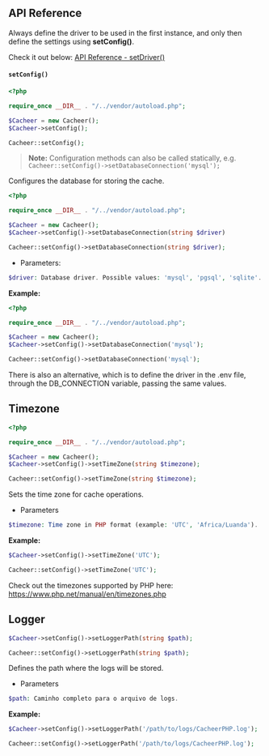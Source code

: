 ## API Reference

Always define the driver to be used in the first instance, and only then define the settings using **setConfig()**.

Check it out below:
[API Reference - setDriver()](setDriver.md)

#### `setConfig()`

```php
<?php

require_once __DIR__ . "/../vendor/autoload.php"; 

$Cacheer = new Cacheer();
$Cacheer->setConfig();
```

```php
Cacheer::setConfig();
```

> **Note:** Configuration methods can also be called statically, e.g. `Cacheer::setConfig()->setDatabaseConnection('mysql');`

Configures the database for storing the cache.
```php
<?php

require_once __DIR__ . "/../vendor/autoload.php"; 

$Cacheer = new Cacheer();
$Cacheer->setConfig()->setDatabaseConnection(string $driver)
```

```php
Cacheer::setConfig()->setDatabaseConnection(string $driver);
```

- Parameters:

```php
$driver: Database driver. Possible values: 'mysql', 'pgsql', 'sqlite'.
```

**Example:**

```php
<?php

require_once __DIR__ . "/../vendor/autoload.php"; 

$Cacheer = new Cacheer();
$Cacheer->setConfig()->setDatabaseConnection('mysql');
```

```php
Cacheer::setConfig()->setDatabaseConnection('mysql');
```

There is also an alternative, which is to define the driver in the .env file, through the DB_CONNECTION variable, passing the same values.

Timezone
---

```php
<?php

require_once __DIR__ . "/../vendor/autoload.php"; 

$Cacheer = new Cacheer();
$Cacheer->setConfig()->setTimeZone(string $timezone);
```

```php
Cacheer::setConfig()->setTimeZone(string $timezone);
```

Sets the time zone for cache operations.
- Parameters

```php
$timezone: Time zone in PHP format (example: 'UTC', 'Africa/Luanda').
```

**Example:**

```php
$Cacheer->setConfig()->setTimeZone('UTC');
```

```php
Cacheer::setConfig()->setTimeZone('UTC');
```

Check out the timezones supported by PHP here: 
https://www.php.net/manual/en/timezones.php

Logger
---

```php
$Cacheer->setConfig()->setLoggerPath(string $path);
```

```php
Cacheer::setConfig()->setLoggerPath(string $path);
```
Defines the path where the logs will be stored.

- Parameters

```php
$path: Caminho completo para o arquivo de logs.
```

**Example:**

```php
$Cacheer->setConfig()->setLoggerPath('/path/to/logs/CacheerPHP.log');
```

```php
Cacheer::setConfig()->setLoggerPath('/path/to/logs/CacheerPHP.log');
```